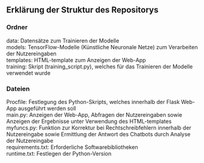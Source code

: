 ## Erklärung der Struktur des Repositorys

### Ordner
data: Datensätze zum Trainieren der Modelle  
models: TensorFlow-Modelle (Künstliche Neuronale Netze) zum Verarbeiten der Nutzereingaben  
templates: HTML-template zum Anzeigen der Web-App  
training: Skript (training_script.py), welches für das Trainieren der Modelle verwendet wurde  

### Dateien
Procfile: Festlegung des Python-Skripts, welches innerhalb der Flask Web-App ausgeführt werden soll  
main.py: Anzeigen der Web-App, Abfragen der Nutzereingaben sowie Anzeigen der Ergebnisse unter Verwendung des HTML-templates  
myfuncs.py: Funktion zur Korrektur bei Rechtschreibfehlern innerhalb der Nutzereingabe sowie Ermittlung der Antwort des Chatbots durch Analyse der Nutzereingabe  
requirements.txt: Erforderliche Softwarebibliotheken  
runtime.txt: Festlegen der Python-Version

